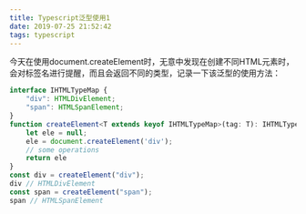 ```yaml
---
title: Typescript泛型使用1
date: 2019-07-25 21:52:42
tags: typescript
---
```

今天在使用document.createElement时，无意中发现在创建不同HTML元素时，会对标签名进行提醒，而且会返回不同的类型，记录一下该泛型的使用方法：
``` typescript
interface IHTMLTypeMap {
    "div": HTMLDivElement;
    "span": HTMLSpanElement;
}
function createElement<T extends keyof IHTMLTypeMap>(tag: T): IHTMLTypeMap[T] {
    let ele = null;
    ele = document.createElement('div');
    // some operations
    return ele
}
const div = createElement("div");
div // HTMLDivElement
const span = createElement("span");
span // HTMLSpanElement
```
